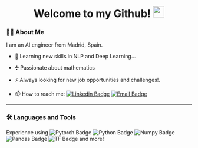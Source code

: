 <h1 align="center">
  Welcome to my Github! 
  <img src="https://media.giphy.com/media/du3J3cXyzhj75IOgvA/giphy.gif" width="30"/>
</h1>


### :man_technologist: About Me 
I am an AI engineer from Madrid, Spain.

- 👯 Learning new skills in NLP and Deep Learning...

- ➗ Passionate about mathematics
  
- :zap: Always looking for new job opportunities and challenges!.

- :mailbox: How to reach me: [![Linkedin Badge](https://img.shields.io/badge/-LinkedIn-blue?style=for-the-badge&logo=Linkedin&logoColor=white)](https://www.linkedin.com/in/miguel-ara-adanez/) [![Email Badge](https://img.shields.io/badge/Outlook-D14836?style=for-the-badge&logo=gmail&logoColor=white)](mailto:miguelaraadanez17@outlook.es) 

---
  
### :hammer_and_wrench: Languages and Tools
Experience using ![Pytorch Badge](https://img.shields.io/badge/PyTorch-EE4C2C?style=flat&logo=PyTorch&logoColor=white) ![Python Badge](	https://img.shields.io/badge/Python-FFD43B?style=flat&logo=python&logoColor=blue) ![Numpy Badge](https://img.shields.io/badge/Numpy-777BB4?style=flat&logo=numpy&logoColor=white) ![Pandas Badge](https://img.shields.io/badge/Pandas-2C2D72?style=flat&logo=pandas&logoColor=white) ![TF Badge](https://img.shields.io/badge/TensorFlow-FF6F00?style=flat&logo=TensorFlow&logoColor=white) and more!

